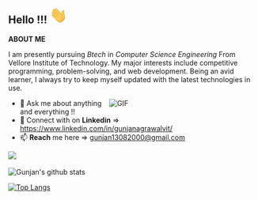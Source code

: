 ## Hello !!!  <img src="https://github.com/ABSphreak/ABSphreak/blob/master/gifs/Hi.gif" width="35px">

**ABOUT ME** 

I am presently pursuing *Btech* in *Computer Science Engineering* From Vellore Institute of Technology.
My major interests include competitive programming, problem-solving, and web development.
Being an avid learner, I always try to keep myself updated with the latest technologies in use.

<img align="right" alt="GIF" src="https://miro.medium.com/max/875/1*Urc28sbnORGOW5oyohQ06g.gif" width="300px" />


- 💬 Ask me about anything and everything !! 
- 💬 Connect with on **Linkedin** => https://www.linkedin.com/in/gunjanagrawalvit/ 
- 📫 **Reach** me here => gunjan13082000@gmail.com 



 <p>
  <a href="https://www.linkedin.com/in/gunjanagrawalvit/">
    <img src="https://img.shields.io/badge/linkedin-%230077B5.svg?&style=for-the-badge&logo=linkedin&logoColor=white">
  </a>
</p>

![Gunjan's github stats](https://github-readme-stats.vercel.app/api?username=GunjanMA&count_private=true&show_icons=true)

[![Top Langs](https://github-readme-stats.vercel.app/api/top-langs/?username=GunjanMA&layout=compact)](https://github.com/anuraghazra/github-readme-stats)
